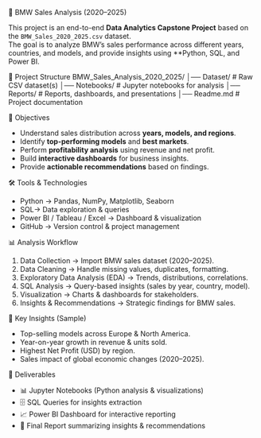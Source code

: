 🚗 BMW Sales Analysis (2020–2025)

This project is an end-to-end **Data Analytics Capstone Project** based on the `BMW_Sales_2020_2025.csv` dataset.  
The goal is to analyze BMW’s sales performance across different years, countries, and models, and provide insights using **Python, SQL, and Power BI.

 📂 Project Structure
BMW_Sales_Analysis_2020_2025/
│── Dataset/ # Raw CSV dataset(s)
│── Notebooks/ # Jupyter notebooks for analysis
│── Reports/ # Reports, dashboards, and presentations
│── Readme.md # Project documentation

 🎯 Objectives
- Understand sales distribution across **years, models, and regions**.
- Identify **top-performing models** and **best markets**.
- Perform **profitability analysis** using revenue and net profit.
- Build **interactive dashboards** for business insights.
- Provide **actionable recommendations** based on findings.

 🛠️ Tools & Technologies
- Python → Pandas, NumPy, Matplotlib, Seaborn  
- SQL→ Data exploration & queries  
- Power BI / Tableau / Excel → Dashboard & visualization  
- GitHub → Version control & project management  

📊 Analysis Workflow
1. Data Collection → Import BMW sales dataset (2020–2025).  
2. Data Cleaning → Handle missing values, duplicates, formatting.  
3. Exploratory Data Analysis (EDA) → Trends, distributions, correlations.  
4. SQL Analysis → Query-based insights (sales by year, country, model).  
5. Visualization → Charts & dashboards for stakeholders.  
6. Insights & Recommendations → Strategic findings for BMW sales.  

 📌 Key Insights (Sample)
- Top-selling models across Europe & North America.  
- Year-on-year growth in revenue & units sold.  
- Highest Net Profit (USD) by region.  
- Sales impact of global economic changes (2020–2025).  

 📑 Deliverables
- 📊 Jupyter Notebooks (Python analysis & visualizations)  
- 🗄️ SQL Queries for insights extraction  
- 📈 Power BI Dashboard for interactive reporting  
- 📝 Final Report summarizing insights & recommendations  
